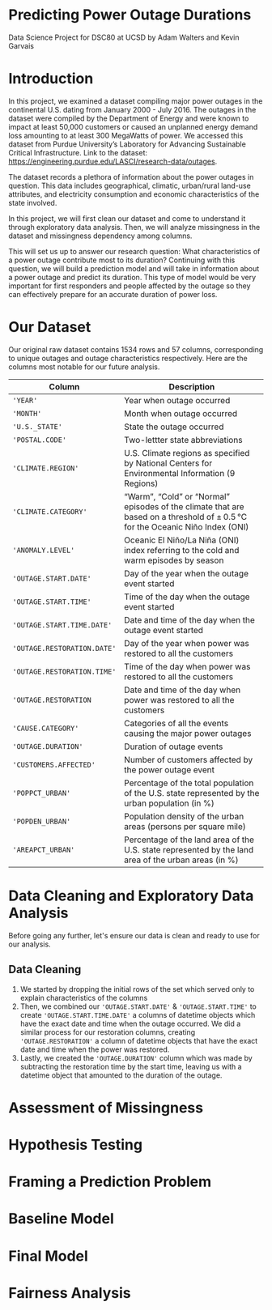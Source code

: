 # Predicting Power Outage Durations
Data Science Project for DSC80 at UCSD
by Adam Walters and Kevin Garvais


# Introduction
In this project, we examined a dataset compiling major power outages in the continental U.S. dating from January 2000 - July 2016. The outages in the dataset were compiled by the Department of Energy and were known to impact at least 50,000 customers or caused an unplanned energy demand loss amounting to at least 300 MegaWatts of power. We accessed this dataset from Purdue University’s Laboratory for Advancing Sustainable Critical Infrastructure. Link to the dataset: https://engineering.purdue.edu/LASCI/research-data/outages.

The dataset records a plethora of information about the power outages in question. This data includes geographical, climatic, urban/rural land-use attributes, and electricity consumption and economic characteristics of the state involved.

In this project, we will first clean our dataset and come to understand it through exploratory data analysis. Then, we will analyze missingness in the dataset and missingness dependency among columns. 

This will set us up to answer our research question: What characteristics of a power outage contribute most to its duration? Continuing with this question, we will build a prediction model and will take in information about a power outage and predict its duration. This type of model would be very important for first responders and people affected by the outage so they can effectively prepare for an accurate duration of power loss.


# Our Dataset

Our original raw dataset contains 1534 rows and 57 columns, corresponding to unique outages and outage characteristics respectively. Here are the columns most notable for our future analysis.

|Column                |Description|
|---                |---        |
|`'YEAR'`                |Year when outage occurred|
|`'MONTH'`                |Month when outage occurred|
|`'U.S._STATE'`                |State the outage occurred|
|`'POSTAL.CODE'`                |Two-lettter state abbreviations|
|`'CLIMATE.REGION'`                |U.S. Climate regions as specified by National Centers for Environmental Information (9 Regions)|
|`'CLIMATE.CATEGORY'`                |“Warm”, “Cold” or “Normal” episodes of the climate that are based on a threshold of ± 0.5 °C for the Oceanic Niño Index (ONI)|
|`'ANOMALY.LEVEL'`                |Oceanic El Niño/La Niña (ONI) index referring to the cold and warm episodes by season|
|`'OUTAGE.START.DATE'`                |Day of the year when the outage event started|
|`'OUTAGE.START.TIME'`                |Time of the day when the outage event started|
|`'OUTAGE.START.TIME.DATE'`                |Date and time of the day when the outage event started|
|`'OUTAGE.RESTORATION.DATE'`                |Day of the year when power was restored to all the customers|
|`'OUTAGE.RESTORATION.TIME'`                |Time of the day when power was restored to all the customers|
|`'OUTAGE.RESTORATION`                |Date and time of the day when power was restored to all the customers|
|`'CAUSE.CATEGORY'`                |Categories of all the events causing the major power outages|
|`'OUTAGE.DURATION'`                |Duration of outage events|
|`'CUSTOMERS.AFFECTED'`                |Number of customers affected by the power outage event|
|`'POPPCT_URBAN'`                |Percentage of the total population of the U.S. state represented by the urban population (in %)|
|`'POPDEN_URBAN'`                |Population density of the urban areas (persons per square mile)|
|`'AREAPCT_URBAN'`                |Percentage of the land area of the U.S. state represented by the land area of the urban areas (in %)|


# Data Cleaning and Exploratory Data Analysis
Before going any further, let's ensure our data is clean and ready to use for our analysis.

## Data Cleaning
1. We started by dropping the initial rows of the set which served only to explain characteristics of the columns
2. Then, we combined our `'OUTAGE.START.DATE'` & `'OUTAGE.START.TIME'` to create `'OUTAGE.START.TIME.DATE'` a columns of datetime objects which have the exact date and time when the outage occurred. We did a similar process for our restoration columns, creating `'OUTAGE.RESTORATION'` a column of datetime objects that have the exact date and time when the power was restored.
3. Lastly, we created the `'OUTAGE.DURATION'` column which was made by subtracting the restoration time by the start time, leaving us with a datetime object that amounted to the duration of the outage.



# Assessment of Missingness



# Hypothesis Testing



# Framing a Prediction Problem



# Baseline Model



# Final Model



# Fairness Analysis

